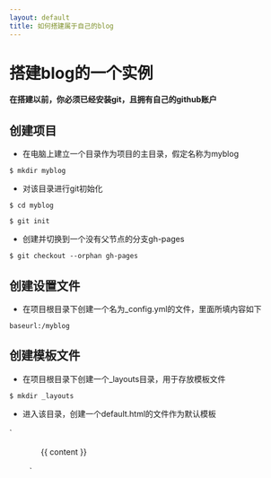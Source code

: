 ```yaml
---
layout: default
title: 如何搭建属于自己的blog
---
```


# 搭建blog的一个实例

**在搭建以前，你必须已经安装git，且拥有自己的github账户**

## 创建项目

* 在电脑上建立一个目录作为项目的主目录，假定名称为myblog

`$ mkdir myblog`

* 对该目录进行git初始化

`$ cd myblog`

`$ git init`

* 创建并切换到一个没有父节点的分支gh-pages

`$ git checkout --orphan gh-pages`

## 创建设置文件

* 在项目根目录下创建一个名为\_config.yml的文件，里面所填内容如下

`baseurl:/myblog`

## 创建模板文件

* 在项目根目录下创建一个\_layouts目录，用于存放模板文件

`$ mkdir _layouts`

* 进入该目录，创建一个default.html的文件作为默认模板

`<!DOCTYPE html>
　 <html>
　 <head>
	<meta http-equiv="content-type" content="text/html; charset=utf-8" />
　　　　<title>{{ page.title }}</title>
　 </head>
　 <body>

　　　　{{ content }}

　 </body>
　 </html>`

